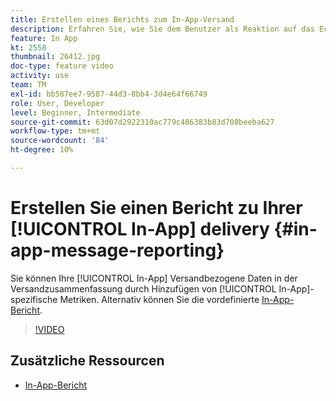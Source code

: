```yaml
---
title: Erstellen eines Berichts zum In-App-Versand
description: Erfahren Sie, wie Sie dem Benutzer als Reaktion auf das Echtzeit-Verhalten eines Kunden in der Mobile App kontextuell relevante In-App-Nachrichten präsentieren.
feature: In App
kt: 2558
thumbnail: 26412.jpg
doc-type: feature video
activity: use
team: TM
exl-id: bb587ee7-9587-44d3-8bb4-3d4e64f66749
role: User, Developer
level: Beginner, Intermediate
source-git-commit: 63d07d2922310ac779c486383b83d708beeba627
workflow-type: tm+mt
source-wordcount: '84'
ht-degree: 10%

---
```


# Erstellen Sie einen Bericht zu Ihrer [!UICONTROL In-App] delivery {#in-app-message-reporting}

Sie können Ihre [!UICONTROL In-App] Versandbezogene Daten in der Versandzusammenfassung durch Hinzufügen von [!UICONTROL In-App]-spezifische Metriken. Alternativ können Sie die vordefinierte [In-App-Bericht](https://experienceleague.adobe.com/docs/campaign-standard/using/reporting/list-of-reports/in-app-report.html?lang=en).

>[!VIDEO](https://video.tv.adobe.com/v/26412?quality=12)

## Zusätzliche Ressourcen

* [In-App-Bericht](https://experienceleague.adobe.com/docs/campaign-standard/using/reporting/list-of-reports/in-app-report.html?lang=en)
